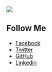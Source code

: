 <!DOCTYPE html>
<html lang="en">
<head>
    <meta charset="UTF-8">
    <meta name="viewport" content="width=device-width, initial-scale=1.0">
</head>
<body>

<img src="https://github.com/user-attachments/assets/d91da89f-ab04-4808-8544-c773fd14f07e" /> 

<h2>Follow Me</h2>

<ul>
    <li><a href="https://facebook.com/AndroidSquadOfficial">Facebook</a></li>
    <li><a href="https://x.com/TayefMazumderBD">Twitter</a></li>
    <li><a href="https://github.com/MiTayef/">GitHub</a></li>
    <li><a href="https://www.linkedin.com/in/mitayef/">Linkedin</a></li>
</ul>

</body>
</html>
